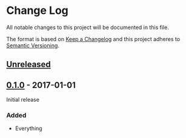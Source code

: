 # Change Log

All notable changes to this project will be documented in this file.

The format is based on [Keep a Changelog](http://keepachangelog.com/)
and this project adheres to [Semantic Versioning](http://semver.org/).

## [Unreleased]

[Unreleased]: https://github.com/atomisthq/gherkin-rug-extension/compare/0.1.0...HEAD

## [0.1.0] - 2017-01-01

[0.1.0]: https://github.com/atomisthq/gherkin-rug-extension/tree/0.1.0

Initial release

### Added

-   Everything
